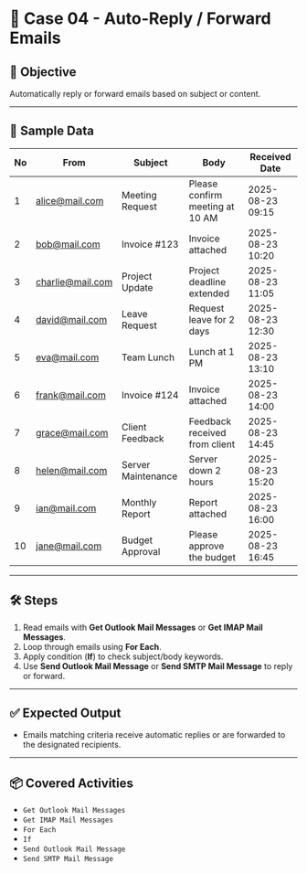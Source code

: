 # 📘 Case 04 - Auto-Reply / Forward Emails

## 🎯 Objective
Automatically reply or forward emails based on subject or content.

---

## 📝 Sample Data
| No  | From                | Subject               | Body                              | Received Date       |
|-----|-------------------|---------------------|----------------------------------|------------------|
| 1   | alice@mail.com    | Meeting Request      | Please confirm meeting at 10 AM  | 2025-08-23 09:15 |
| 2   | bob@mail.com      | Invoice #123         | Invoice attached                  | 2025-08-23 10:20 |
| 3   | charlie@mail.com  | Project Update       | Project deadline extended         | 2025-08-23 11:05 |
| 4   | david@mail.com    | Leave Request        | Request leave for 2 days          | 2025-08-23 12:30 |
| 5   | eva@mail.com      | Team Lunch           | Lunch at 1 PM                     | 2025-08-23 13:10 |
| 6   | frank@mail.com    | Invoice #124         | Invoice attached                  | 2025-08-23 14:00 |
| 7   | grace@mail.com    | Client Feedback      | Feedback received from client     | 2025-08-23 14:45 |
| 8   | helen@mail.com    | Server Maintenance   | Server down 2 hours               | 2025-08-23 15:20 |
| 9   | ian@mail.com      | Monthly Report       | Report attached                   | 2025-08-23 16:00 |
| 10  | jane@mail.com     | Budget Approval      | Please approve the budget         | 2025-08-23 16:45 |

---

## 🛠️ Steps
1. Read emails with **Get Outlook Mail Messages** or **Get IMAP Mail Messages**.  
2. Loop through emails using **For Each**.  
3. Apply condition (**If**) to check subject/body keywords.  
4. Use **Send Outlook Mail Message** or **Send SMTP Mail Message** to reply or forward.  

---

## ✅ Expected Output
- Emails matching criteria receive automatic replies or are forwarded to the designated recipients.  

---

## 📦 Covered Activities
- `Get Outlook Mail Messages`  
- `Get IMAP Mail Messages`  
- `For Each`  
- `If`  
- `Send Outlook Mail Message`  
- `Send SMTP Mail Message`
